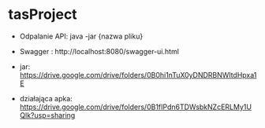 # tasProject
  - Odpalanie API: java -jar {nazwa pliku}
  - Swagger : http://localhost:8080/swagger-ui.html

  - jar: https://drive.google.com/drive/folders/0B0hi1nTuX0yDNDRBNWltdHpxa1E

  - działająca apka: https://drive.google.com/drive/folders/0B1fIPdn6TDWsbkNZcERLMy1UQlk?usp=sharing
